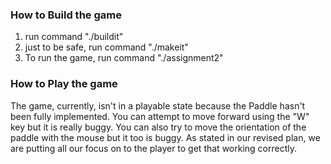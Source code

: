 ### How to Build the game

1. run command "./buildit"
2. just to be safe, run command "./makeit"
3. To run the game, run command "./assignment2"

### How to Play the game

The game, currently, isn't in a playable state because the Paddle hasn't been fully implemented. You can attempt to move forward using the "W" key but it is really buggy. You can also try to move the orientation of the paddle with the mouse but it too is buggy. As stated in our revised plan, we are putting all our focus on to the player to get that working correctly.
